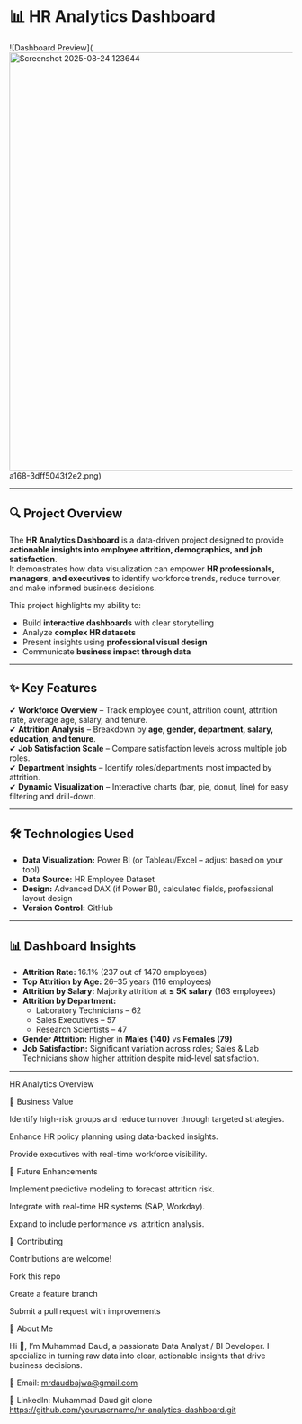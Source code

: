 # 📊 HR Analytics Dashboard

![Dashboard Preview](<img width="1325" height="743" alt="Screenshot 2025-08-24 123644" src="https://github.com/user-attachments/assets/554db730-2a97-4c31-a9bd-1640e8eb1a2c" />
a168-3dff5043f2e2.png)

---

## 🔍 Project Overview  

The **HR Analytics Dashboard** is a data-driven project designed to provide **actionable insights into employee attrition, demographics, and job satisfaction**.  
It demonstrates how data visualization can empower **HR professionals, managers, and executives** to identify workforce trends, reduce turnover, and make informed business decisions.  

This project highlights my ability to:  
- Build **interactive dashboards** with clear storytelling  
- Analyze **complex HR datasets**  
- Present insights using **professional visual design**  
- Communicate **business impact through data**  

---

## ✨ Key Features  

✔ **Workforce Overview** – Track employee count, attrition count, attrition rate, average age, salary, and tenure.  
✔ **Attrition Analysis** – Breakdown by **age, gender, department, salary, education, and tenure**.  
✔ **Job Satisfaction Scale** – Compare satisfaction levels across multiple job roles.  
✔ **Department Insights** – Identify roles/departments most impacted by attrition.  
✔ **Dynamic Visualization** – Interactive charts (bar, pie, donut, line) for easy filtering and drill-down.  

---

## 🛠️ Technologies Used  

- **Data Visualization:** Power BI (or Tableau/Excel – adjust based on your tool)  
- **Data Source:** HR Employee Dataset  
- **Design:** Advanced DAX (if Power BI), calculated fields, professional layout design  
- **Version Control:** GitHub  

---

## 📊 Dashboard Insights  

- **Attrition Rate:** 16.1% (237 out of 1470 employees)  
- **Top Attrition by Age:** 26–35 years (116 employees)  
- **Attrition by Salary:** Majority attrition at **≤ 5K salary** (163 employees)  
- **Attrition by Department:**  
  - Laboratory Technicians – 62  
  - Sales Executives – 57  
  - Research Scientists – 47  
- **Gender Attrition:** Higher in **Males (140)** vs **Females (79)**  
- **Job Satisfaction:** Significant variation across roles; Sales & Lab Technicians show higher attrition despite mid-level satisfaction.  

---

HR Analytics Overview

🎯 Business Value

Identify high-risk groups and reduce turnover through targeted strategies.

Enhance HR policy planning using data-backed insights.

Provide executives with real-time workforce visibility.

📌 Future Enhancements

Implement predictive modeling to forecast attrition risk.

Integrate with real-time HR systems (SAP, Workday).

Expand to include performance vs. attrition analysis.

🤝 Contributing

Contributions are welcome!

Fork this repo

Create a feature branch

Submit a pull request with improvements

👤 About Me

Hi 👋, I’m Muhammad Daud, a passionate Data Analyst / BI Developer.
I specialize in turning raw data into clear, actionable insights that drive business decisions.

📧 Email: mrdaudbajwa@gmail.com

💼 LinkedIn: Muhammad Daud
   git clone https://github.com/yourusername/hr-analytics-dashboard.git

